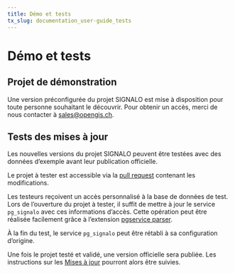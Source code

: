 ```yaml
---
title: Démo et tests
tx_slug: documentation_user-guide_tests
---
```


# Démo et tests
## Projet de démonstration
Une version préconfigurée du projet SIGNALO est mise à disposition pour toute personne souhaitant le découvrir. Pour obtenir un accès, merci de nous contacter à sales@opengis.ch.

## Tests des mises à jour
Les nouvelles versions du projet SIGNALO peuvent être testées avec des données d’exemple avant leur publication officielle.

Le projet à tester est accessible via la [pull request](https://github.com/opengisch/signalo/pull) contenant les modifications.

Les testeurs reçoivent un accès personnalisé à la base de données de test. Lors de l’ouverture du projet à tester, il suffit de mettre à jour le service `pg_signalo` avec ces informations d’accès. Cette opération peut être réalisée facilement grâce à l’extension [pgservice parser](https://plugins.qgis.org/plugins/pg_service_parser/).

À la fin du test, le service `pg_signalo` peut être rétabli à sa configuration d’origine.

Une fois le projet testé et validé, une version officielle sera publiée. Les instructions sur les [Mises à jour](https://www.signalo.ch/user-guide/updates) pourront alors être suivies.
